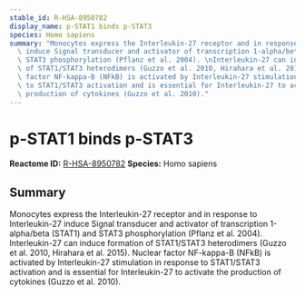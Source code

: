 ```yaml
---
stable_id: R-HSA-8950782
display_name: p-STAT1 binds p-STAT3
species: Homo sapiens
summary: "Monocytes express the Interleukin-27 receptor and in response to Interleukin-27\
  \ induce Signal transducer and activator of transcription 1-alpha/beta (STAT1) and\
  \ STAT3 phosphorylation (Pflanz et al. 2004). \nInterleukin-27 can induce formation\
  \ of STAT1/STAT3 heterodimers (Guzzo et al. 2010, Hirahara et al. 2015). Nuclear\
  \ factor NF-kappa-B (NFkB) is activated by Interleukin-27 stimulation in response\
  \ to STAT1/STAT3 activation and is essential for Interleukin-27 to activate the\
  \ production of cytokines (Guzzo et al. 2010)."
---
```


# p-STAT1 binds p-STAT3
**Reactome ID:** [R-HSA-8950782](https://reactome.org/content/detail/R-HSA-8950782)
**Species:** Homo sapiens

## Summary

Monocytes express the Interleukin-27 receptor and in response to Interleukin-27 induce Signal transducer and activator of transcription 1-alpha/beta (STAT1) and STAT3 phosphorylation (Pflanz et al. 2004). 
Interleukin-27 can induce formation of STAT1/STAT3 heterodimers (Guzzo et al. 2010, Hirahara et al. 2015). Nuclear factor NF-kappa-B (NFkB) is activated by Interleukin-27 stimulation in response to STAT1/STAT3 activation and is essential for Interleukin-27 to activate the production of cytokines (Guzzo et al. 2010).
